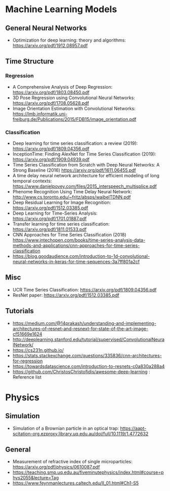 # Machine Learning Models
## General Neural Networks
- Optimization for deep learning: theory and algorithms: https://arxiv.org/pdf/1912.08957.pdf
## Time Structure
### Regression
- A Comprehensive Analysis of Deep Regression: https://arxiv.org/pdf/1803.08450.pdf
- 3D Pose Regression using Convolutional Neural Networks: https://arxiv.org/pdf/1708.05628.pdf
- Image Orientation Estimation with
Convolutional Networks: https://lmb.informatik.uni-freiburg.de/Publications/2015/FDB15/image_orientation.pdf

### Classification
- Deep learning for time series classification: a review (2019): https://arxiv.org/pdf/1809.04356.pdf
- InceptionTime: Finding AlexNet for Time Series
Classification (2019): https://arxiv.org/pdf/1909.04939.pdf
- Time Series Classification from Scratch with Deep
Neural Networks: A Strong Baseline (2016) https://arxiv.org/pdf/1611.06455.pdf
- A time delay neural network architecture for efficient modeling of long
temporal contexts: https://www.danielpovey.com/files/2015_interspeech_multisplice.pdf
- Phenome Recognition Using Time Delay Neural Network: http://www.cs.toronto.edu/~fritz/absps/waibelTDNN.pdf
- Deep Residual Learning for Image Recognition: https://arxiv.org/pdf/1512.03385.pdf
- Deep Learning for Time-Series Analysis: https://arxiv.org/pdf/1701.01887.pdf
- Transfer learning for time series classification: https://arxiv.org/pdf/1811.01533.pdf
- CNN Approaches for Time Series Classification (2018) https://www.intechopen.com/books/time-series-analysis-data-methods-and-applications/cnn-approaches-for-time-series-classification
- https://blog.goodaudience.com/introduction-to-1d-convolutional-neural-networks-in-keras-for-time-sequences-3a7ff801a2cf
  
## Misc
- UCR Time Series Classification: https://arxiv.org/pdf/1809.04356.pdf
- ResNet paper: https://arxiv.org/pdf/1512.03385.pdf

## Tutorials
- https://medium.com/@14prakash/understanding-and-implementing-architectures-of-resnet-and-resnext-for-state-of-the-art-image-cf51669e1624
- http://deeplearning.stanford.edu/tutorial/supervised/ConvolutionalNeuralNetwork/
- https://cs231n.github.io/
- https://stats.stackexchange.com/questions/335836/cnn-architectures-for-regression
- https://towardsdatascience.com/introduction-to-resnets-c0a830a288a4
- https://github.com/ChristosChristofidis/awesome-deep-learning : Reference list

# Physics
## Simulation
- Simulation of a Brownian particle in an optical trap: https://aapt-scitation-org.ezproxy.library.uq.edu.au/doi/full/10.1119/1.4772632
## General 
- Measurement of refractive index of single microparticles: https://arxiv.org/pdf/physics/0610087.pdf
- https://teaching.smp.uq.edu.au/fiveminutephysics/index.html#course=phys2055&lecture=Tag
- https://www.feynmanlectures.caltech.edu/II_01.html#Ch1-S5